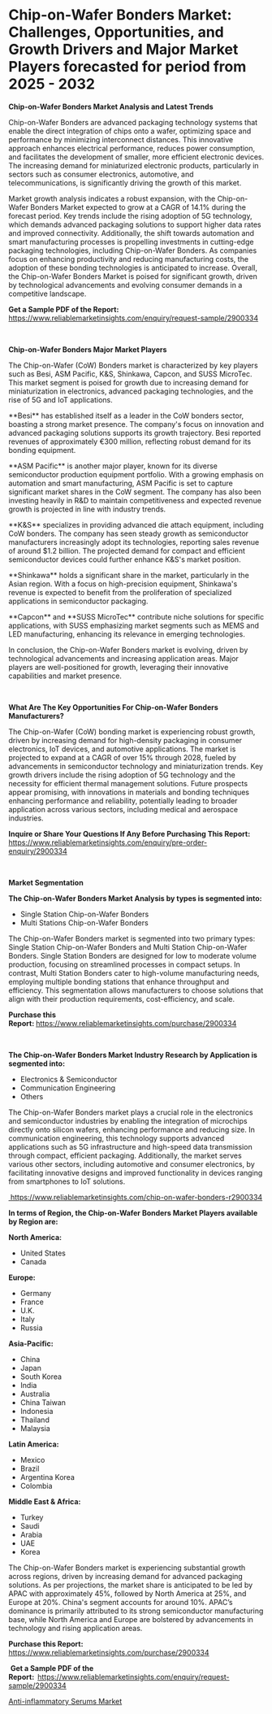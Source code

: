 <p><h1>Chip-on-Wafer Bonders Market: Challenges, Opportunities, and Growth Drivers and Major Market Players forecasted for period from 2025 - 2032</h1></p><p><strong>Chip-on-Wafer Bonders Market Analysis and Latest Trends</strong></p>
<p><p>Chip-on-Wafer Bonders are advanced packaging technology systems that enable the direct integration of chips onto a wafer, optimizing space and performance by minimizing interconnect distances. This innovative approach enhances electrical performance, reduces power consumption, and facilitates the development of smaller, more efficient electronic devices. The increasing demand for miniaturized electronic products, particularly in sectors such as consumer electronics, automotive, and telecommunications, is significantly driving the growth of this market.</p><p>Market growth analysis indicates a robust expansion, with the Chip-on-Wafer Bonders Market expected to grow at a CAGR of 14.1% during the forecast period. Key trends include the rising adoption of 5G technology, which demands advanced packaging solutions to support higher data rates and improved connectivity. Additionally, the shift towards automation and smart manufacturing processes is propelling investments in cutting-edge packaging technologies, including Chip-on-Wafer Bonders. As companies focus on enhancing productivity and reducing manufacturing costs, the adoption of these bonding technologies is anticipated to increase. Overall, the Chip-on-Wafer Bonders Market is poised for significant growth, driven by technological advancements and evolving consumer demands in a competitive landscape.</p></p>
<p><strong>Get a Sample PDF of the Report:&nbsp;</strong> <a href="https://www.reliablemarketinsights.com/enquiry/request-sample/2900334?utm_campaign=2209&utm_medium=2&utm_source=Github&utm_content=ia&utm_term=16032025&utm_id=chip-on-wafer-bonders">https://www.reliablemarketinsights.com/enquiry/request-sample/2900334</a></p>
<p>&nbsp;</p>
<p><strong>Chip-on-Wafer Bonders Major Market Players</strong></p>
<p><p>The Chip-on-Wafer (CoW) Bonders market is characterized by key players such as Besi, ASM Pacific, K&S, Shinkawa, Capcon, and SUSS MicroTec. This market segment is poised for growth due to increasing demand for miniaturization in electronics, advanced packaging technologies, and the rise of 5G and IoT applications.</p><p>**Besi** has established itself as a leader in the CoW bonders sector, boasting a strong market presence. The company's focus on innovation and advanced packaging solutions supports its growth trajectory. Besi reported revenues of approximately €300 million, reflecting robust demand for its bonding equipment.</p><p>**ASM Pacific** is another major player, known for its diverse semiconductor production equipment portfolio. With a growing emphasis on automation and smart manufacturing, ASM Pacific is set to capture significant market shares in the CoW segment. The company has also been investing heavily in R&D to maintain competitiveness and expected revenue growth is projected in line with industry trends.</p><p>**K&S** specializes in providing advanced die attach equipment, including CoW bonders. The company has seen steady growth as semiconductor manufacturers increasingly adopt its technologies, reporting sales revenue of around $1.2 billion. The projected demand for compact and efficient semiconductor devices could further enhance K&S's market position.</p><p>**Shinkawa** holds a significant share in the market, particularly in the Asian region. With a focus on high-precision equipment, Shinkawa's revenue is expected to benefit from the proliferation of specialized applications in semiconductor packaging.</p><p>**Capcon** and **SUSS MicroTec** contribute niche solutions for specific applications, with SUSS emphasizing market segments such as MEMS and LED manufacturing, enhancing its relevance in emerging technologies.</p><p>In conclusion, the Chip-on-Wafer Bonders market is evolving, driven by technological advancements and increasing application areas. Major players are well-positioned for growth, leveraging their innovative capabilities and market presence.</p></p>
<p>&nbsp;</p>
<p><strong>What Are The Key Opportunities For Chip-on-Wafer Bonders Manufacturers?</strong></p>
<p><p>The Chip-on-Wafer (CoW) bonding market is experiencing robust growth, driven by increasing demand for high-density packaging in consumer electronics, IoT devices, and automotive applications. The market is projected to expand at a CAGR of over 15% through 2028, fueled by advancements in semiconductor technology and miniaturization trends. Key growth drivers include the rising adoption of 5G technology and the necessity for efficient thermal management solutions. Future prospects appear promising, with innovations in materials and bonding techniques enhancing performance and reliability, potentially leading to broader application across various sectors, including medical and aerospace industries.</p></p>
<p><strong>Inquire or Share Your Questions If Any Before Purchasing This Report:</strong> <a href="https://www.reliablemarketinsights.com/enquiry/pre-order-enquiry/2900334?utm_campaign=2209&utm_medium=2&utm_source=Github&utm_content=ia&utm_term=16032025&utm_id=chip-on-wafer-bonders">https://www.reliablemarketinsights.com/enquiry/pre-order-enquiry/2900334</a></p>
<p>&nbsp;</p>
<p><strong>Market Segmentation</strong></p>
<p><strong>The Chip-on-Wafer Bonders Market Analysis by types is segmented into:</strong></p>
<p><ul><li>Single Station Chip-on-Wafer Bonders</li><li>Multi Stations Chip-on-Wafer Bonders</li></ul></p>
<p><p>The Chip-on-Wafer Bonders market is segmented into two primary types: Single Station Chip-on-Wafer Bonders and Multi Station Chip-on-Wafer Bonders. Single Station Bonders are designed for low to moderate volume production, focusing on streamlined processes in compact setups. In contrast, Multi Station Bonders cater to high-volume manufacturing needs, employing multiple bonding stations that enhance throughput and efficiency. This segmentation allows manufacturers to choose solutions that align with their production requirements, cost-efficiency, and scale.</p></p>
<p><strong>Purchase this Report:&nbsp;</strong><a href="https://www.reliablemarketinsights.com/purchase/2900334?utm_campaign=2209&utm_medium=2&utm_source=Github&utm_content=ia&utm_term=16032025&utm_id=chip-on-wafer-bonders">https://www.reliablemarketinsights.com/purchase/2900334</a></p>
<p>&nbsp;</p>
<p><strong>The Chip-on-Wafer Bonders Market Industry Research by Application is segmented into:</strong></p>
<p><ul><li>Electronics & Semiconductor</li><li>Communication Engineering</li><li>Others</li></ul></p>
<p><p>The Chip-on-Wafer Bonders market plays a crucial role in the electronics and semiconductor industries by enabling the integration of microchips directly onto silicon wafers, enhancing performance and reducing size. In communication engineering, this technology supports advanced applications such as 5G infrastructure and high-speed data transmission through compact, efficient packaging. Additionally, the market serves various other sectors, including automotive and consumer electronics, by facilitating innovative designs and improved functionality in devices ranging from smartphones to IoT solutions.</p></p>
<p><a href="https://www.reliablemarketinsights.com/chip-on-wafer-bonders-r2900334?utm_campaign=2209&utm_medium=2&utm_source=Github&utm_content=ia&utm_term=16032025&utm_id=chip-on-wafer-bonders">&nbsp;https://www.reliablemarketinsights.com/chip-on-wafer-bonders-r2900334</a></p>
<p><strong>In terms of Region, the Chip-on-Wafer Bonders Market Players available by Region are:</strong></p>
<p>
    <p> <strong> North America: </strong>
        <ul>
            <li>United States</li>
            <li>Canada</li>
        </ul>
        </p> 
    <p> <strong> Europe: </strong>
        <ul>
            <li>Germany</li>
            <li>France</li>
            <li>U.K.</li>
            <li>Italy</li>
            <li>Russia</li>
        </ul>
        </p> 
    <p> <strong> Asia-Pacific: </strong>
        <ul>
            <li>China</li>
            <li>Japan</li>
            <li>South Korea</li>
            <li>India</li>
            <li>Australia</li>
            <li>China Taiwan</li>
            <li>Indonesia</li>
            <li>Thailand</li>
            <li>Malaysia</li>
        </ul>
        </p> 
    <p> <strong> Latin America: </strong>
        <ul>
            <li>Mexico</li>
            <li>Brazil</li>
            <li>Argentina Korea</li>
            <li>Colombia</li>
        </ul>
        </p> 
    <p> <strong> Middle East & Africa: </strong>
        <ul>
            <li>Turkey</li>
            <li>Saudi</li>
            <li>Arabia</li>
            <li>UAE</li>
            <li>Korea</li>
        </ul>
    </p>
    </p>
<p><p>The Chip-on-Wafer Bonders market is experiencing substantial growth across regions, driven by increasing demand for advanced packaging solutions. As per projections, the market share is anticipated to be led by APAC with approximately 45%, followed by North America at 25%, and Europe at 20%. China's segment accounts for around 10%. APAC’s dominance is primarily attributed to its strong semiconductor manufacturing base, while North America and Europe are bolstered by advancements in technology and rising application areas.</p></p>
<p><strong>Purchase this Report: </strong><a href="https://www.reliablemarketinsights.com/purchase/2900334?utm_campaign=2209&utm_medium=2&utm_source=Github&utm_content=ia&utm_term=16032025&utm_id=chip-on-wafer-bonders">https://www.reliablemarketinsights.com/purchase/2900334</a></p>
<p>&nbsp;<strong>Get a Sample PDF of the Report:&nbsp;&nbsp;</strong><a href="https://www.reliablemarketinsights.com/enquiry/request-sample/2900334?utm_campaign=2209&utm_medium=2&utm_source=Github&utm_content=ia&utm_term=16032025&utm_id=chip-on-wafer-bonders">https://www.reliablemarketinsights.com/enquiry/request-sample/2900334</a></p>
<p><strong></strong></p>
<p><p><a href="https://github.com/mauripalmi/Market-Research-Report-List-6/blob/main/anti-inflammatory-serums-market.md?utm_campaign=2209&utm_medium=2&utm_source=Github&utm_content=ia&utm_term=16032025&utm_id=chip-on-wafer-bonders">Anti-inflammatory Serums Market</a></p></p>
